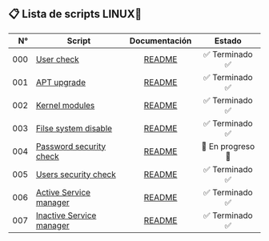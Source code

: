 ## 📋 Lista de scripts LINUX🐧

| N° | Script | Documentación | Estado |
|---:|---------------|:-------------:|:----:|
| 000|[User check](000-user-check.sh) | [README](Docs/000-user-check.md) | ✅ Terminado ✅ |
| 001|[APT upgrade](001-apt-upgrade.sh) | [README](Docs/001-apt-upgrade.md) | ✅ Terminado ✅ |
| 002|[Kernel modules](002-mod-kernel.sh) | [README](Docs/002-mod-kernel.md) | ✅ Terminado ✅ |
| 003|[Filse system disable](003-filesystems-disable.sh) | [README](Docs/003-filesystems-disable.md) | ✅ Terminado ✅ |
| 004|[Password security check](004-pass-check.sh) | [README](Docs/004-pass-check.md) | 🚧 En progreso 🚧 |
| 005|[Users security check](005-users.sh) | [README](Docs/005-users.md) | ✅ Terminado ✅ |
| 006|[Active Service manager](006-service-systemd.sh) | [README](Docs/006-service-systemd.md) | ✅ Terminado ✅ |
| 007|[Inactive Service manager](007-service-systemd-inactive.sh) | [README](Docs/007-service-inactive-manager.md) | ✅ Terminado ✅ |